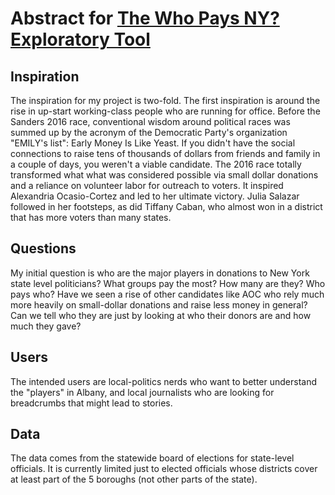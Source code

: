 
# Abstract for [The Who Pays NY? Exploratory Tool](https://rawild.github.io/InteractiveDataVis-Portfolio/project_1/src/)

## Inspiration
The inspiration for my project is two-fold. The first inspiration is around the rise in up-start working-class people who are running for office. Before the Sanders 2016 race, conventional wisdom around political races was summed up by the acronym of the Democratic Party's organization "EMILY's list": Early Money Is Like Yeast. If you didn't have the social connections to raise tens of thousands of dollars from friends and family in a couple of days, you weren't a viable candidate. The 2016 race totally transformed what what was considered possible via small dollar donations and a reliance on volunteer labor for outreach to voters. It inspired Alexandria Ocasio-Cortez and led to her ultimate victory. Julia Salazar followed in her footsteps, as did Tiffany Caban, who almost won in a district that has more voters than many states.  

## Questions
My initial question is who are the major players in donations to New York state level politicians? What groups pay the most? How many are they? Who pays who? Have we seen a rise of other candidates like AOC who rely much more heavily on small-dollar donations and raise less money in general? Can we tell who they are just by looking at who their donors are and how much they gave?

## Users
The intended users are local-politics nerds who want to better understand the "players" in Albany, and local journalists who are looking for breadcrumbs that might lead to stories. 

## Data
The data comes from the statewide board of elections for state-level officials. It is currently limited just to elected officials whose districts cover at least part of the 5 boroughs (not other parts of the state).

